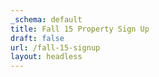 ```yaml
---
_schema: default
title: Fall 15 Property Sign Up
draft: false
url: /fall-15-signup
layout: headless
---
```

